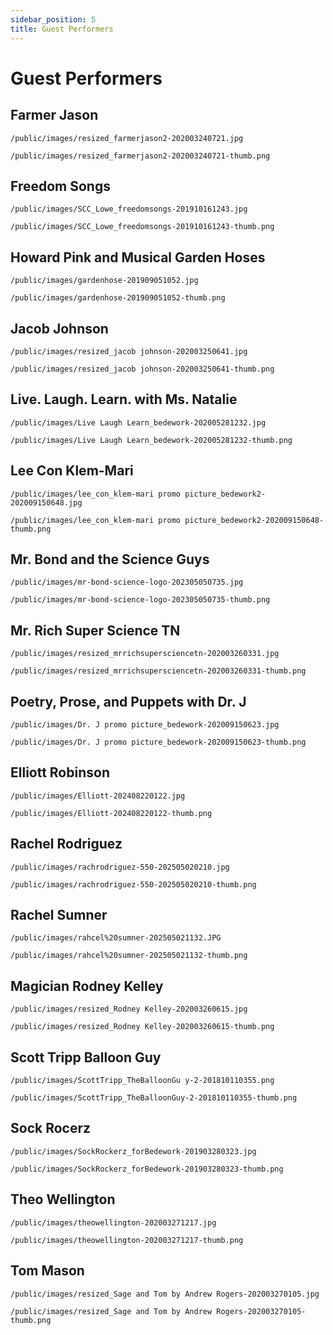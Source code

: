 ```yaml
---
sidebar_position: 5
title: Guest Performers
---
```


# Guest Performers

## Farmer Jason

```text
/public/images/resized_farmerjason2-202003240721.jpg
```

```text
/public/images/resized_farmerjason2-202003240721-thumb.png
```

## Freedom Songs

```text
/public/images/SCC_Lowe_freedomsongs-201910161243.jpg
```

```text
/public/images/SCC_Lowe_freedomsongs-201910161243-thumb.png
```

## Howard Pink and Musical Garden Hoses

```text
/public/images/gardenhose-201909051052.jpg
```

```text
/public/images/gardenhose-201909051052-thumb.png
```

## Jacob Johnson

```text
/public/images/resized_jacob johnson-202003250641.jpg
```

```text
/public/images/resized_jacob johnson-202003250641-thumb.png
```

## Live. Laugh. Learn. with Ms. Natalie

```text
/public/images/Live Laugh Learn_bedework-202005281232.jpg
```

```text
/public/images/Live Laugh Learn_bedework-202005281232-thumb.png
```

## Lee Con Klem-Mari

```text
/public/images/lee_con_klem-mari promo picture_bedework2-202009150648.jpg
```

```text
/public/images/lee_con_klem-mari promo picture_bedework2-202009150648-thumb.png
```

## Mr. Bond and the Science Guys

```text
/public/images/mr-bond-science-logo-202305050735.jpg
```

```text
/public/images/mr-bond-science-logo-202305050735-thumb.png
```

## Mr. Rich Super Science TN

```text
/public/images/resized_mrrichsupersciencetn-202003260331.jpg
```

```text
/public/images/resized_mrrichsupersciencetn-202003260331-thumb.png
```

## Poetry, Prose, and Puppets with Dr. J

```text
/public/images/Dr. J promo picture_bedework-202009150623.jpg
```

```text
/public/images/Dr. J promo picture_bedework-202009150623-thumb.png
```

## Elliott Robinson

```text
/public/images/Elliott-202408220122.jpg
```

```text
/public/images/Elliott-202408220122-thumb.png
```

## Rachel Rodriguez

```text
/public/images/rachrodriguez-550-202505020210.jpg
```

```text
/public/images/rachrodriguez-550-202505020210-thumb.png
```

## Rachel Sumner

```text
/public/images/rahcel%20sumner-202505021132.JPG
```

```text
/public/images/rahcel%20sumner-202505021132-thumb.png
```

## Magician Rodney Kelley

```text
/public/images/resized_Rodney Kelley-202003260615.jpg
```

```text
/public/images/resized_Rodney Kelley-202003260615-thumb.png
```

## Scott Tripp Balloon Guy

```text
/public/images/ScottTripp_TheBalloonGu y-2-201810110355.png
```

```text
/public/images/ScottTripp_TheBalloonGuy-2-201810110355-thumb.png
```

## Sock Rocerz

```text
/public/images/SockRockerz_forBedework-201903280323.jpg
```

```text
/public/images/SockRockerz_forBedework-201903280323-thumb.png
```

## Theo Wellington

```text
/public/images/theowellington-202003271217.jpg
```

```text
/public/images/theowellington-202003271217-thumb.png
```

## Tom Mason

```text
/public/images/resized_Sage and Tom by Andrew Rogers-202003270105.jpg
```

```text
/public/images/resized_Sage and Tom by Andrew Rogers-202003270105-thumb.png
```
